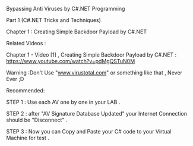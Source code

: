 Bypassing Anti Viruses by C#.NET Programming

Part 1 (C#.NET Tricks and Techniques)

Chapter 1 : Creating Simple Backdoor Payload by C#.NET

Related Videos :

Chapter 1 - Video [1] , Creating Simple Backdoor Payload by C#.NET : https://www.youtube.com/watch?v=pdMgQSTuN0M

Warning :Don't Use "www.virustotal.com" or something like that , Never Ever ;D

Recommended:

STEP 1 : Use each AV one by one in your LAB .

STEP 2 : after "AV Signature Database Updated" your Internet Connection should be "Disconnect" .

STEP 3 : Now you can Copy and Paste your C# code to your Virtual Machine for test .

